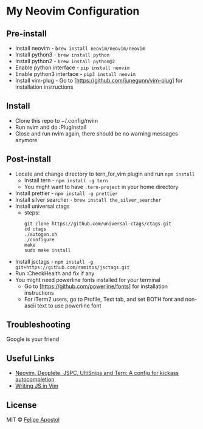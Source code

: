 # My Neovim Configuration

## Pre-install

- Install neovim - `brew install neovim/neovim/neovim`
- Install python3 - `brew install python`
- Install python2 - `brew install python@2`
- Enable python interface - `pip install neovim`
- Enable python3 interface - `pip3 install neovim`
- Install vim-plug - Go to [https://github.com/junegunn/vim-plug] for installation instructions

## Install

- Clone this repo to ~/.config/nvim
- Run nvim and do :PlugInstall
- Close and run nvim again, there should be no warning messages anymore

## Post-install

- Locate and change directory to tern_for_vim plugin and run `npm install`
  - Install tern - `npm install -g tern`
  - You might want to have `.tern-project` in your home directory
- Install prettier - `npm install -g prettier`
- Install silver searcher - `brew install the_silver_searcher`
- Install universal ctags
  - steps:
      ```
      git clone https://github.com/universal-ctags/ctags.git
      cd ctags
      ./autogen.sh 
      ./configure
      make
      sudo make install
      ```
- Install jsctags - `npm install -g git+https://github.com/ramitos/jsctags.git`
- Run :CheckHealth and fix if any
- You might need powerline fonts installed for your terminal
  - Go to [https://github.com/powerline/fonts] for installation instructions
  - For iTerm2 users, go to Profile, Text tab, and set BOTH font and non-ascii text to use powerline font

## Troubleshooting

Google is your friend

## Useful Links

- [Neovim, Deoplete, JSPC, UltiSnips and Tern: A config for kickass autocompletion](https://www.gregjs.com/vim/2016/neovim-deoplete-jspc-ultisnips-and-tern-a-config-for-kickass-autocompletion/)
- [Writing JS in Vim](https://medium.com/@alexlafroscia/writing-js-in-vim-4c971a95fd49)

## License

MIT © [Felipe Apostol](https://github.com/flipjs)
